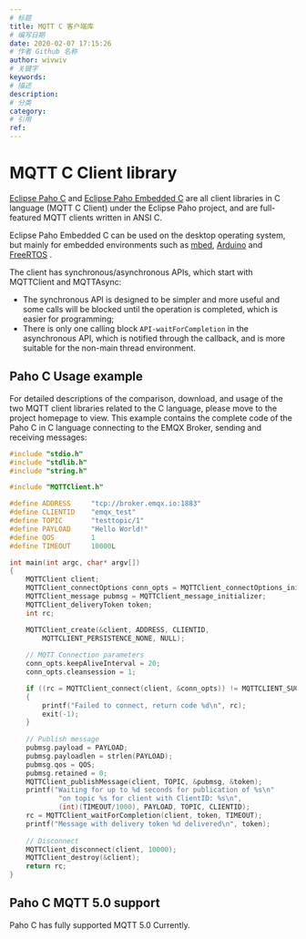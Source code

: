 ```yaml
---
# 标题
title: MQTT C 客户端库
# 编写日期
date: 2020-02-07 17:15:26
# 作者 Github 名称
author: wivwiv
# 关键字
keywords:
# 描述
description:
# 分类
category: 
# 引用
ref:
---
```



# MQTT C Client library

[Eclipse Paho C](https://www.eclipse.org/paho/clients/c/) and [Eclipse Paho Embedded C](https://www.eclipse.org/paho/clients/c/embedded/) are all client libraries in C language (MQTT C Client) under the Eclipse Paho project, and are full-featured MQTT clients written in ANSI C.

Eclipse Paho Embedded C can be used on the desktop operating system, but mainly for embedded environments such as  [mbed](http://mbed.org/), [Arduino](http://www.arduino.cc/) and [FreeRTOS](http://freertos.org/) .

The client has synchronous/asynchronous APIs, which start with MQTTClient and MQTTAsync:

- The synchronous API is designed to be simpler and more useful and some calls will be blocked until the operation is completed, which is easier for programming;
- There is only one calling block `API-waitForCompletion` in the asynchronous API, which is notified through the callback, and is more suitable for the non-main thread environment.

## Paho C Usage example

For detailed descriptions of the comparison, download, and usage of the two MQTT client libraries related to the C language, please move to the project homepage to view. This example contains the complete code of the Paho C  in C language connecting to the EMQX Broker, sending and receiving messages:

```c
#include "stdio.h"
#include "stdlib.h"
#include "string.h"

#include "MQTTClient.h"

#define ADDRESS     "tcp://broker.emqx.io:1883"
#define CLIENTID    "emqx_test"
#define TOPIC       "testtopic/1"
#define PAYLOAD     "Hello World!"
#define QOS         1
#define TIMEOUT     10000L

int main(int argc, char* argv[])
{
    MQTTClient client;
    MQTTClient_connectOptions conn_opts = MQTTClient_connectOptions_initializer;
    MQTTClient_message pubmsg = MQTTClient_message_initializer;
    MQTTClient_deliveryToken token;
    int rc;

    MQTTClient_create(&client, ADDRESS, CLIENTID,
        MQTTCLIENT_PERSISTENCE_NONE, NULL);
  
    // MQTT Connection parameters
    conn_opts.keepAliveInterval = 20;
    conn_opts.cleansession = 1;

    if ((rc = MQTTClient_connect(client, &conn_opts)) != MQTTCLIENT_SUCCESS)
    {
        printf("Failed to connect, return code %d\n", rc);
        exit(-1);
    }
  
    // Publish message
    pubmsg.payload = PAYLOAD;
    pubmsg.payloadlen = strlen(PAYLOAD);
    pubmsg.qos = QOS;
    pubmsg.retained = 0;
    MQTTClient_publishMessage(client, TOPIC, &pubmsg, &token);
    printf("Waiting for up to %d seconds for publication of %s\n"
            "on topic %s for client with ClientID: %s\n",
            (int)(TIMEOUT/1000), PAYLOAD, TOPIC, CLIENTID);
    rc = MQTTClient_waitForCompletion(client, token, TIMEOUT);
    printf("Message with delivery token %d delivered\n", token);
  
    // Disconnect
    MQTTClient_disconnect(client, 10000);
    MQTTClient_destroy(&client);
    return rc;
}
```

## Paho C MQTT 5.0 support

Paho C has fully supported MQTT 5.0 Currently.